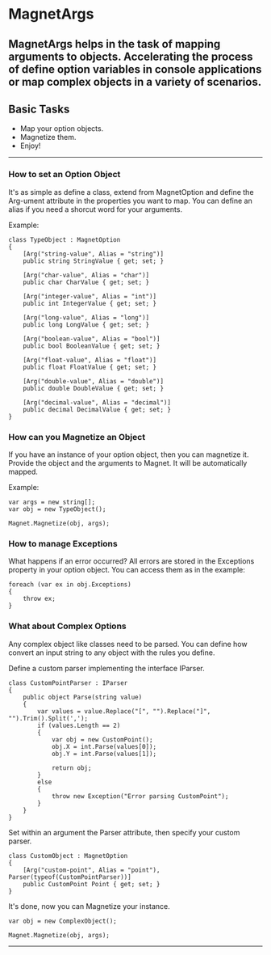# MagnetArgs
MagnetArgs helps in the task of mapping arguments to objects. Accelerating the process of define option variables in console applications or map complex objects in a variety of scenarios.
----
## Basic Tasks
- Map your option objects.
- Magnetize them.
- Enjoy!

----

### How to set an Option Object
It's as simple as define a class, extend from MagnetOption and define the Arg-ument attribute in the properties you want to map.
You can define an alias if you need a shorcut word for your arguments.

Example:
```
class TypeObject : MagnetOption
{
    [Arg("string-value", Alias = "string")]
    public string StringValue { get; set; }

    [Arg("char-value", Alias = "char")]
    public char CharValue { get; set; }

    [Arg("integer-value", Alias = "int")]
    public int IntegerValue { get; set; }

    [Arg("long-value", Alias = "long")]
    public long LongValue { get; set; }

    [Arg("boolean-value", Alias = "bool")]
    public bool BooleanValue { get; set; }

    [Arg("float-value", Alias = "float")]
    public float FloatValue { get; set; }

    [Arg("double-value", Alias = "double")]
    public double DoubleValue { get; set; }

    [Arg("decimal-value", Alias = "decimal")]
    public decimal DecimalValue { get; set; }
}
```

### How can you Magnetize an Object
If you have an instance of your option object, then you can magnetize it. Provide the object and the arguments to Magnet. It will be automatically mapped.

Example:
```
var args = new string[];
var obj = new TypeObject();

Magnet.Magnetize(obj, args);
```

### How to manage Exceptions
What happens if an error occurred? All errors are stored in the Exceptions property in your option object.
You can access them as in the example:
```
foreach (var ex in obj.Exceptions)
{
    throw ex;
}
```

### What about Complex Options
Any complex object like classes need to be parsed. You can define how convert an input string to any object with the rules you define.

Define a custom parser implementing the interface IParser.
```
class CustomPointParser : IParser
{
    public object Parse(string value)
    {
        var values = value.Replace("[", "").Replace("]", "").Trim().Split(',');
        if (values.Length == 2)
        {
            var obj = new CustomPoint();
            obj.X = int.Parse(values[0]);
            obj.Y = int.Parse(values[1]);

            return obj;
        }
        else
        {
            throw new Exception("Error parsing CustomPoint");
        }
    }
}
```

Set within an argument the Parser attribute, then specify your custom parser.
```
class CustomObject : MagnetOption
{
    [Arg("custom-point", Alias = "point"), Parser(typeof(CustomPointParser))]
    public CustomPoint Point { get; set; }
}
```

It's done, now you can Magnetize your instance.
```
var obj = new ComplexObject();

Magnet.Magnetize(obj, args);
```
----
